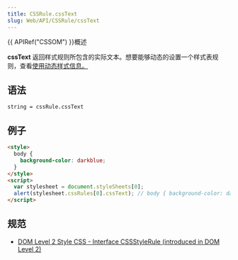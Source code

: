 ```yaml
---
title: CSSRule.cssText
slug: Web/API/CSSRule/cssText
---
```


{{ APIRef("CSSOM") }}概述

**cssText** 返回样式规则所包含的实际文本。想要能够动态的设置一个样式表规则，查看[使用动态样式信息。](/zh-CN/docs/DOM/Using_dynamic_styling_information)

## 语法

```plain
string = cssRule.cssText
```

## 例子

```html
<style>
  body {
    background-color: darkblue;
  }
</style>
<script>
  var stylesheet = document.styleSheets[0];
  alert(stylesheet.cssRules[0].cssText); // body { background-color: darkblue; }
</script>
```

## 规范

- [DOM Level 2 Style CSS - Interface CSSStyleRule (introduced in DOM Level 2)](http://www.w3.org/TR/DOM-Level-2-Style/css.html#CSS-CSSRule)
